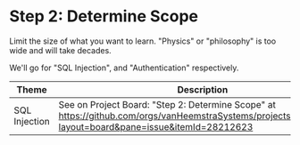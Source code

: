 # Step 2: Determine Scope

Limit the size of what you want to learn. "Physics" or "philosophy" is too wide and will take decades.

We'll go for "SQL Injection", and "Authentication" respectively.

| Theme | Description |
| --- | --- |
| SQL Injection | See on Project Board: "Step 2: Determine Scope" at https://github.com/orgs/vanHeemstraSystems/projects/18/views/1?layout=board&pane=issue&itemId=28212623 |
